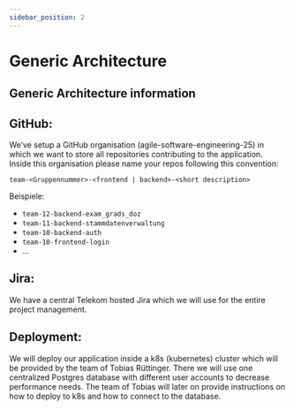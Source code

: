 ```yaml
---
sidebar_position: 2
---
```


# Generic Architecture

## Generic Architecture information

## **GitHub:**

We’ve setup a GitHub organisation (agile-software-engineering-25) in which we want to store all repositories
contributing to the application.  
Inside this organisation please name your repos following this convention:

`team-<Gruppennummer>-<frontend | backend>-<short description>`

Beispiele:

- `team-12-backend-exam_grads_doz`
- `team-11-backend-stammdatenverwaltung`
- `team-10-backend-auth`
- `team-10-frontend-login`
- ...

## Jira:

We have a central Telekom hosted Jira which we will use for the entire project management.

## Deployment:

We will deploy our application inside a k8s (kubernetes) cluster which will be provided by the team of Tobias Rüttinger.
There we will use one centralized Postgres database with different user accounts to decrease performance needs. The team
of Tobias will later on provide instructions on how to deploy to k8s and how to connect to the database.

